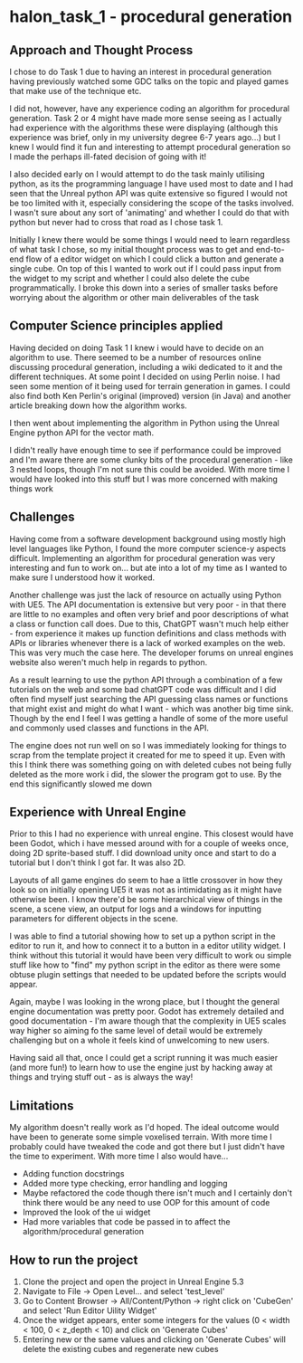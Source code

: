 # halon_task_1 - procedural generation

## Approach and Thought Process

I chose to do Task 1 due to having an interest in procedural generation having previously watched some GDC talks on the topic and played games that make use of the technique etc.

I did not, however, have any experience coding an algorithm for procedural generation. Task 2 or 4 might have made more sense seeing as I actually had experience with the algorithms these were displaying (although this experience was brief, only in my university degree 6-7 years ago...) but I knew I would find it fun and interesting to attempt procedural generation so I made the perhaps ill-fated decision of going with it!

I also decided early on I would attempt to do the task mainly utilising python, as its the programming language I have used most to date and I had seen that the Unreal python API was quite extensive so figured I would not be too limited with it, especially considering the scope of the tasks involved. I wasn't sure about any sort of 'animating' and whether I could do that with python but never had to cross that road as I chose task 1.

Initially I knew there would be some things I would need to learn regardless of what task I chose, so my initial thought process was to get and end-to-end flow of a editor widget on which I could click a button and generate a single cube. On top of this I wanted to work out if I could pass input from the widget to my script and whether I could also delete the cube programmatically. I broke this down into a series of smaller tasks before worrying about the algorithm or other main deliverables of the task

## Computer Science principles applied

Having decided on doing Task 1 I knew i would have to decide on an algorithm to use. There seemed to be a number of resources online discussing procedural generation, including a wiki dedicated to it and the different techniques. At some point I decided on using Perlin noise. I had seen some mention of it being used for terrain generation in games. I could also find both Ken Perlin's original (improved) version (in Java) and another article breaking down how the algorithm works.

I then went about implementing the algorithm in Python using the Unreal Engine python API for the vector math.

I didn't really have enough time to see if performance could be improved and I'm aware there are some clunky bits of the procedural generation - like 3 nested loops, though I'm not sure this could be avoided. With more time I would have looked into this stuff but I was more concerned with making things work

## Challenges

Having come from a software development background using mostly high level languages like Python, I found the more computer science-y aspects difficult. Implementing an algorithm for procedural generation was very interesting and fun to work on... but ate into a lot of my time as I wanted to make sure I understood how it worked.

Another challenge was just the lack of resource on actually using Python with UE5. The API documentation is extensive but very poor - in that there are little to no examples and often very brief and poor descriptions of what a class or function call does. Due to this, ChatGPT wasn't much help either - from experience it makes up function definitions and class methods with APIs or libraries whenever there is a lack of worked examples on the web. This was very much the case here. The developer forums on unreal engines website also weren't much help in regards to python. 

As a result learning to use the python API through a combination of a few tutorials on the web and some bad chatGPT code was difficult and I did often find myself just searching the API guessing class names or functions that might exist and might do what I want - which was another big time sink. Though by the end I feel I was getting a handle of some of the more useful and commonly used classes and functions in the API.

The engine does not run well on so I was immediately looking for things to scrap from the template project it created for me to speed it up. Even with this I think there was something going on with deleted cubes not being fully deleted as the more work i did, the slower the program got to use. By the end this significantly slowed me down

## Experience with Unreal Engine

Prior to this I had no experience with unreal engine. This closest would have been Godot, which i have messed around with for a couple of weeks once, doing 2D sprite-based stuff. I did download unity once and start to do a tutorial but I don't think I got far. It was also 2D.

Layouts of all game engines do seem to hae a little crossover in how they look so on initially opening UE5 it was not as intimidating as it might have otherwise been. I know there'd be some hierarchical view of things in the scene, a scene view, an output for logs and a windows for inputting parameters for different objects in the scene.

I was able to find a tutorial showing how to set up a python script in the editor to run it, and how to connect it to a button in a editor utility widget. I think without this tutorial it would have been very difficult to work ou simple stuff like how to "find" my python script in the editor as there were some obtuse plugin settings that needed to be updated before the scripts would appear.

Again, maybe I was looking in the wrong place, but I thought the general engine documentation was pretty poor. Godot has extremely detailed and good documentation - I'm aware though that the complexity in UE5 scales way higher so aiming fo the same level of detail would be extremely challenging but on a whole it feels kind of unwelcoming to new users.

Having said all that, once I could get a script running it was much easier (and more fun!) to learn how to use the engine just by hacking away at things and trying stuff out - as is always the way!

## Limitations

My algorithm doesn't really work as I'd hoped. The ideal outcome would have been to generate some simple voxelised terrain. With more time I probably could have tweaked the code and got there but I just didn't have the time to experiment. With more time I also would have...

- Adding function docstrings
- Added more type checking, error handling and logging
- Maybe refactored the code though there isn't much and I certainly don't think there would be any need to use OOP for this amount of code
- Improved the look of the ui widget
- Had more variables that code be passed in to affect the algorithm/procedural generation

## How to run the project

1. Clone the project and open the project in Unreal Engine 5.3
2. Navigate to File -> Open Level... and select 'test_level'
3. Go to Content Browser -> All/Content/Python -> right click on 'CubeGen' and select 'Run Editor Uility Widget'
4. Once the widget appears, enter some integers for the values (0 < width < 100, 0 < z_depth < 10) and click on 'Generate Cubes'
5. Entering new or the same values and clicking on 'Generate Cubes' will delete the existing cubes and regenerate new cubes


